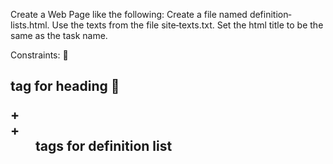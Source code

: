 Create a Web Page like the following:
Create a file named definition‐lists.html. Use the texts from the file site‐texts.txt. Set the html title
to be the same as the task name.

Constraints:
 <h2> tag for heading
 <dl> + <dt> + <dd> tags for definition list
